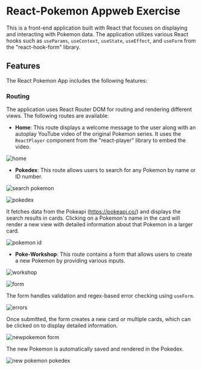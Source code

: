 # React-Pokemon Appweb Exercise

This is a front-end application built with React that focuses on displaying and interacting with Pokemon data. The application utilizes various React hooks such as `useParams`, `useContext`, `useState`, `useEffect`, and `useForm` from the "react-hook-form" library.

## Features

The React Pokemon App includes the following features:

### Routing

The application uses React Router DOM for routing and rendering different views. The following routes are available:

- **Home**: This route displays a welcome message to the user along with an autoplay YouTube video of the original Pokemon series. It uses the `ReactPlayer` component from the "react-player" library to embed the video.

![home](Pokedex/public/assets/Capturahome1.PNG)


- **Pokedex**: This route allows users to search for any Pokemon by name or ID number. 

![search pokemon](Pokedex/public/assets/pokedex2.PNG)

![pokedex](Pokedex/public/assets/pokedex3.PNG)

It fetches data from the Pokeapi (https://pokeapi.co/) and displays the search results in cards. Clicking on a Pokemon's name in the card will render a new view with detailed information about that Pokemon in a larger card.

![pokemon id](Pokedex/public/assets/id1.PNG)


- **Poke-Workshop**: This route contains a form that allows users to create a new Pokemon by providing various inputs.

![workshop](Pokedex/public/assets/workshop1.PNG)

![form](Pokedex/public/assets/workshop2.PNG)

The form handles validation and regex-based error checking using `useForm`.
 
 ![errors](Pokedex/public/assets/workshoperrors.PNG)

Once submitted, the form creates a new card or multiple cards, which can be clicked on to display detailed information. 
  
  ![newpokemon form](Pokedex/public/assets/workshop3.PNG)
  
The new Pokemon is automatically saved and rendered in the Pokedex.

![new pokemon pokedex](Pokedex/public/assets/workshop4.PNG)